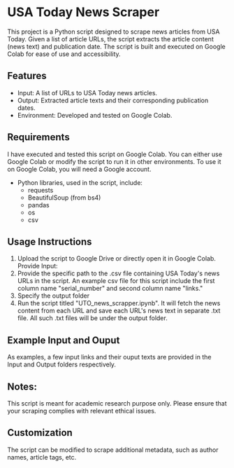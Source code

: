 # USA Today News Scraper

This project is a Python script designed to scrape news articles from USA Today. Given a list of article URLs, the script extracts the article content (news text) and publication date. The script is built and executed on Google Colab for ease of use and accessibility.

## Features
+ Input: A list of URLs to USA Today news articles.
+ Output: Extracted article texts and their corresponding publication dates.
+ Environment: Developed and tested on Google Colab.

## Requirements
I have executed and tested this script on Google Colab. You can either use Google Colab or modify the script to run it in other environments. To use it on Google Colab, you will need a Google account.
+ Python libraries, used in the script, include:
  + requests
  + BeautifulSoup (from bs4)
  + pandas
  + os
  + csv

## Usage Instructions
1) Upload the script to Google Drive or directly open it in Google Colab.
Provide Input:
2) Provide the specific path to the .csv file containing USA Today's news URLs in the script. An example csv file for this script include the first column name "serial_number" and second column name "links."
3) Specify the output folder
4) Run the script titled "UTO_news_scrapper.ipynb". It will fetch the news content from each URL and save each URL's news text in separate .txt file. All such .txt files will be under the output folder.

## Example Input and Ouput 
As examples, a few input links and their ouput texts are provided in the Input and Output folders respectively.

## Notes:
This script is meant for academic research purpose only. Please ensure that your scraping complies with relevant ethical issues.

## Customization
The script can be modified to scrape additional metadata, such as author names, article tags, etc. 

